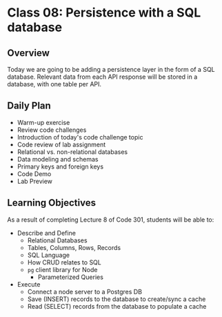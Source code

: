 # Class 08: Persistence with a SQL database

## Overview

Today we are going to be adding a persistence layer in the form of a SQL database. Relevant data from each API response will be stored in a database, with one table per API.

## Daily Plan

- Warm-up exercise
- Review code challenges
- Introduction of today's code challenge topic
- Code review of lab assignment
- Relational vs. non-relational databases
- Data modeling and schemas
- Primary keys and foreign keys
- Code Demo
- Lab Preview

## Learning Objectives

As a result of completing Lecture 8 of Code 301, students will be able to:

* Describe and Define  
  * Relational Databases
  * Tables, Columns, Rows, Records
  * SQL Language
  * How CRUD relates to SQL
  * `pg` client library for Node
    * Parameterized Queries 
* Execute
  * Connect a node server to a Postgres DB
  * Save (INSERT) records to the database to create/sync a cache
  * Read (SELECT) records from the database to populate a cache
